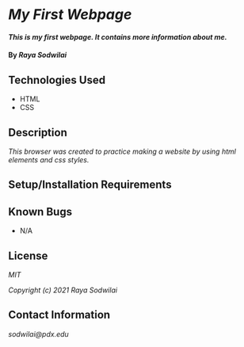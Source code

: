 # _My First Webpage_

#### _This is my first webpage. It contains more information about me._

#### By _**Raya Sodwilai**_

## Technologies Used

* HTML
* CSS

## Description

_This browser was created to practice making a website by using html elements and css styles._

## Setup/Installation Requirements

## Known Bugs

* N/A

## License

_MIT_

_Copyright (c) 2021 Raya Sodwilai_

## Contact Information

_sodwilai@pdx.edu_
 
